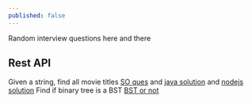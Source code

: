 ```yaml
---
published: false
---
```

Random interview questions here and there

## Rest API
Given a string, find all movie titles [SO ques](https://stackoverflow.com/questions/48448432/fragment-of-missing-code-in-the-solution-movie-titles-complete-a-challenge-more) and [java solution](https://github.com/rafifyusa/hackerrank-review/blob/master/src/main/java/Main2.java) and [nodejs solution](https://gist.github.com/karthikeyana/948dd7213cbc89083d414ac9afbc6c96)
Find if binary tree is a BST [BST or not](https://www.geeksforgeeks.org/a-program-to-check-if-a-binary-tree-is-bst-or-not/)
